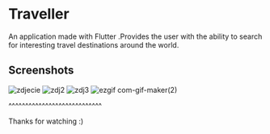 # Traveller

An application made with  Flutter .Provides the user with the ability to search for interesting travel destinations around the world.

## Screenshots

![zdjecie](https://user-images.githubusercontent.com/109788736/193760488-35152c39-7bc3-4e58-b024-1cc0516fdd69.jpg)
![zdj2](https://user-images.githubusercontent.com/109788736/193762688-1b368368-586f-45a3-b1a2-c714e7eb32a2.jpg)
![zdj3](https://user-images.githubusercontent.com/109788736/193762694-d33a42eb-fa32-450d-ac74-5ef3d92f13ad.jpg)
![ezgif com-gif-maker(2)](https://user-images.githubusercontent.com/109788736/193763877-9dc848a8-ccba-4031-b78b-261a3ec1b020.gif)

^^^^^^^^^^^^^^^^^^^^^^^^^^^^

Thanks for watching :)

